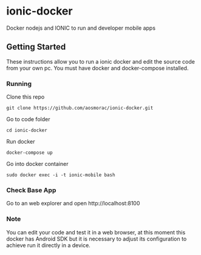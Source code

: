 # ionic-docker

Docker nodejs and IONIC to run and developer mobile apps

## Getting Started

These instructions allow you to run a ionic docker and edit the source code from your own pc. You must have docker and docker-compose installed.

### Running

Clone this repo

```
git clone https://github.com/aosmorac/ionic-docker.git
```

Go to code folder 

```
cd ionic-docker
```

Run docker 

```
docker-compose up
```
Go into docker container

```
sudo docker exec -i -t ionic-mobile bash
```
### Check Base App

Go to an web explorer and open http://localhost:8100

### Note

You can edit your code and test it in a web browser, at this moment this docker has Android SDK but it is necessary to adjust its configuration to achieve run it directly in a device.